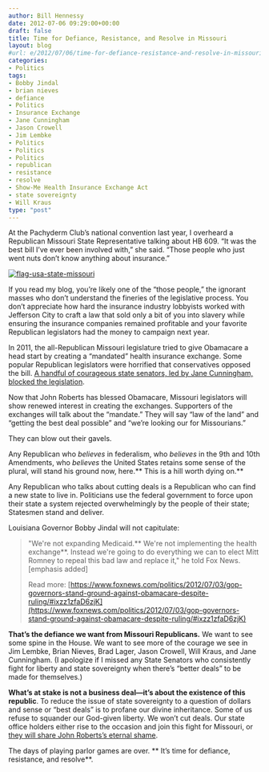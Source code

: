 ```yaml
---
author: Bill Hennessy
date: 2012-07-06 09:29:00+00:00
draft: false
title: Time for Defiance, Resistance, and Resolve in Missouri
layout: blog
#url: e/2012/07/06/time-for-defiance-resistance-and-resolve-in-missouri/
categories:
- Politics
tags:
- Bobby Jindal
- brian nieves
- defiance
- Politics
- Insurance Exchange
- Jane Cunningham
- Jason Crowell
- Jim Lembke
- Politics
- Politics
- Politics
- republican
- resistance
- resolve
- Show-Me Health Insurance Exchange Act
- state sovereignty
- Will Kraus
type: "post"
---
```


At the Pachyderm Club’s national convention last year, I overheard a Republican Missouri State Representative talking about HB 609. “It was the best bill I’ve ever been involved with,” she said. “Those people who just went nuts don’t know anything about insurance.”

 

[![flag-usa-state-missouri](https://ludicrite.files.wordpress.com/2012/07/flag-usa-state-missouri_thumb.gif)
](https://ludicrite.files.wordpress.com/2012/07/flag-usa-state-missouri.gif)

 

If you read my blog, you’re likely one of the “those people,” the ignorant masses who don’t understand the fineries of the legislative process. You don’t appreciate how hard the insurance industry lobbyists worked with Jefferson City to craft a law that sold only a bit of you into slavery while ensuring the insurance companies remained profitable and your favorite Republican legislators had the money to campaign next year. 

 

In 2011, the all-Republican Missouri legislature tried to give Obamacare a head start by creating a “mandated” health insurance exchange. Some popular Republican legislators were horrified that conservatives opposed the bill. [A handful of courageous state senators, led by Jane Cunningham, blocked the legislation](https://news.heartland.org/newspaper-article/2011/07/25/missouri-scraps-show-me-health-insurance-exchange-act). 

 

Now that John Roberts has blessed Obamacare, Missouri legislators will show renewed interest in creating the exchanges. Supporters of the exchanges will talk about the “mandate.” They will say “law of the land” and “getting the best deal possible” and “we’re looking our for Missourians.”

 

They can blow out their gavels.

 

Any Republican who _believes_ in federalism, who _believes_ in the 9th and 10th Amendments, who _believes_ the United States retains some sense of the plural, will stand his ground now, here.** This is a hill worth dying on.**

 

Any Republican who talks about cutting deals is a Republican who can find a new state to live in. Politicians use the federal government to force upon their state a system rejected overwhelmingly by the people of their state; Statesmen stand and deliver.

 

Louisiana Governor Bobby Jindal will not capitulate:

 

>   
> 
> "We're not expanding Medicaid.** We're not implementing the health exchange**. Instead we're going to do everything we can to elect Mitt Romney to repeal this bad law and replace it," he told Fox News. [emphasis added]
> 
>    
> 
> Read more: [https://www.foxnews.com/politics/2012/07/03/gop-governors-stand-ground-against-obamacare-despite-ruling/#ixzz1zfaD6zjK](https://www.foxnews.com/politics/2012/07/03/gop-governors-stand-ground-against-obamacare-despite-ruling/#ixzz1zfaD6zjK)
> 
> 

 

**That’s the defiance we want from Missouri Republicans.** We want to see some spine in the House. We want to see more of the courage we see in Jim Lembke, Brian Nieves, Brad Lager, Jason Crowell, Will Kraus, and Jane Cunningham. (I apologize if I missed any State Senators who consistently fight for liberty and state sovereignty when there’s “better deals” to be made for themselves.)

 

**What’s at stake is not a business deal—it’s about the existence of this republic**. To reduce the issue of state sovereignty to a question of dollars and sense or “best deals” is to profane our divine inheritance. Some of us refuse to squander our God-given liberty. We won’t cut deals. Our state office holders either rise to the occasion and join this fight for Missouri, or [they will share John Roberts’s eternal shame](https://hennessysview.com/2012/07/01/john-roberts-switched-his-vote-under-outside-pressure/). 

 

The days of playing parlor games are over. ** It’s time for defiance, resistance, and resolve**.
